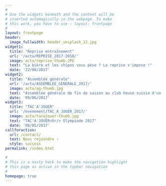```yaml
---
#
# Use the widgets beneath and the content will be
# inserted automagically in the webpage. To make
# this work, you have to use › layout: frontpage
#
layout: frontpage
header:
  image_fullwidth: header_unsplash_12.jpg
widget1:
  title: "Reprise entraînement"
  url: '/actu/REPRISE_2017-2018/'
  image: actu/reprise-thumb.JPG
  text: "La bière et les chipos vous pèse ? La reprise s'impose !"
  date: '22/08/2017'
widget2:
  title: "Assemblée générale"
  url: '/actu/ASSEMBLEE_GENERALE_2017/'
  image: actu/ag-thumb.jpg
  text: "Assemblée générale de fin de saison au club house suivie d'un repas."
  date: '09/06/2017'
widget3:
  title: "TAC'A'JOUER"
  url: '/evenement/TAC_A_JOUER_2017/'
  image: actu/tacajouer-thumb.jpg
  text: "TAC'A'JOUER<br/> Olympiade 2017"
  date: '06/05/2017'
callforaction:
  url: /contact/
  text: Nous rejoindre ›
  style: success
permalink: /index.html

#
# This is a nasty hack to make the navigation highlight
# this page as active in the topbar navigation
#
homepage: true
---
```

